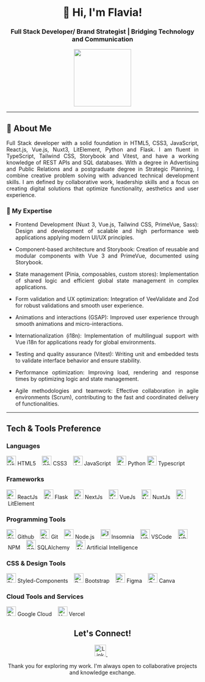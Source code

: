 <div align="center">
  
# 👋 Hi, I'm Flavia!

### Full Stack Developer/ Brand Strategist | Bridging Technology and Communication

</div>

<div align="center">
  <img src="https://breanda.netlify.app/images/hero-image.png" width="150px"/>
</div>

---

## 🚀 About Me
<div align="justify">

Full Stack developer with a solid foundation in HTML5, CSS3, JavaScript, React.js, Vue.js, Nuxt3, LitElement, Python and Flask. I am fluent in TypeScript, Tailwind CSS, Storybook and Vitest, and have a working knowledge of REST APIs and SQL databases. With a degree in Advertising and Public Relations and a postgraduate degree in Strategic Planning, I combine creative problem solving with advanced technical development skills. I am defined by collaborative work, leadership skills and a focus on creating digital solutions that optimize functionality, aesthetics and user experience.

</div>

  
### 💼 My Expertise
<div align="justify">

- Frontend Development (Nuxt 3, Vue.js, Tailwind CSS, PrimeVue, Sass): Design and development of scalable and high performance web applications applying modern UI/UX principles.

- Component-based architecture and Storybook: Creation of reusable and modular components with Vue 3 and PrimeVue, documented using Storybook.

- State management (Pinia, composables, custom stores): Implementation of shared logic and efficient global state management in complex applications.

- Form validation and UX optimization: Integration of VeeValidate and Zod for robust validations and smooth user experience.

- Animations and interactions (GSAP): Improved user experience through smooth animations and micro-interactions.

- Internationalization (i18n): Implementation of multilingual support with Vue i18n for applications ready for global environments.

- Testing and quality assurance (Vitest): Writing unit and embedded tests to validate interface behavior and ensure stability.

- Performance optimization: Improving load, rendering and response times by optimizing logic and state management.

- Agile methodologies and teamwork: Effective collaboration in agile environments (Scrum), contributing to the fast and coordinated delivery of functionalities.

</div>

---

## Tech & Tools Preference

### Languages
<p>
  <img src="https://cdn-icons-png.flaticon.com/512/732/732212.png" alt="HTML5" height="25px" />&nbsp;HTML5
  &nbsp;&nbsp;
  <img src="https://upload.wikimedia.org/wikipedia/commons/thumb/6/62/CSS3_logo.svg/800px-CSS3_logo.svg.png" alt="CSS3" height="25px" />&nbsp;CSS3
  &nbsp;&nbsp;
  <img src="https://static.vecteezy.com/system/resources/previews/027/127/463/non_2x/javascript-logo-javascript-icon-transparent-free-png.png" alt="JavaScript" height="25px" />&nbsp;JavaScript
  &nbsp;&nbsp;
  <img src="https://cdn3.iconfinder.com/data/icons/logos-and-brands-adobe/512/267_Python-512.png" alt="Python" height="25px" />&nbsp;Python
  <img src="[https://cdn3.iconfinder.com/data/icons/logos-and-brands-adobe/512/267_Python-512.png](https://upload.wikimedia.org/wikipedia/commons/thumb/4/4c/Typescript_logo_2020.svg/2048px-Typescript_logo_2020.svg.png)" alt="Typescript" height="25px" />&nbsp;Typescript
</p>

### Frameworks
<p>
  <img src="https://upload.wikimedia.org/wikipedia/commons/thumb/a/a7/React-icon.svg/1150px-React-icon.svg.png" alt="React" height="25px" />&nbsp;ReactJs
  &nbsp;&nbsp;
  <img src="https://static-00.iconduck.com/assets.00/flask-icon-1594x2048-84mjydzf.png" alt="Flask" height="25px" />&nbsp;Flask 
  &nbsp;&nbsp;
  <img src="https://www.datocms-assets.com/75941/1657707878-nextjs_logo.png" alt="NextJs" height="25px" />&nbsp;NextJs
  &nbsp;&nbsp;
  <img src="[https://www.datocms-assets.com/75941/1657707878-nextjs_logo.png](https://upload.wikimedia.org/wikipedia/commons/thumb/9/95/Vue.js_Logo_2.svg/1184px-Vue.js_Logo_2.svg.png)" alt="VueJs" height="25px" />&nbsp;VueJs
  &nbsp;&nbsp;
  <img src="[https://www.datocms-assets.com/75941/1657707878-nextjs_logo.png](https://nuxt.com/assets/design-kit/icon-green.svg)" alt="NuxtJs" height="25px" />&nbsp;NuxtJs
  &nbsp;&nbsp;
  <img src="[https://www.datocms-assets.com/75941/1657707878-nextjs_logo.png](https://cdn.worldvectorlogo.com/logos/lit-1.svg)" alt="LitElement" height="25px" />&nbsp;LitElement
  &nbsp;&nbsp;
</p>

### Programming Tools
<p>
  <img src="https://cdn-icons-png.flaticon.com/512/25/25231.png" alt="Github" height="25px" />&nbsp;Github
  &nbsp;&nbsp;
  <img src="https://git-scm.com/images/logos/downloads/Git-Icon-1788C.png" alt="Git" height="25px" />&nbsp;Git 
  &nbsp;&nbsp;
  <img src="https://cdn-icons-png.flaticon.com/512/5968/5968322.png" alt="" height="25px" />&nbsp;Node.js
  &nbsp;&nbsp;
  <img src="https://static-00.iconduck.com/assets.00/insomnia-icon-2048x2048-kz1gm1sv.png" alt="Insomnia" height="25px" />&nbsp;Insomnia 
  &nbsp;&nbsp;
  <img src="https://upload.wikimedia.org/wikipedia/commons/thumb/9/9a/Visual_Studio_Code_1.35_icon.svg/512px-Visual_Studio_Code_1.35_icon.svg.png" alt="VSCode" height="25px" />&nbsp;VSCode 
  &nbsp;&nbsp;
  <img src="https://cdn.iconscout.com/icon/free/png-256/free-npm-3-1175132.png" alt="NPM" height="25px" />&nbsp;NPM 
  &nbsp;&nbsp;
  <img src="https://upload.wikimedia.org/wikipedia/commons/thumb/d/d7/SQLAlchemy.svg/160px-SQLAlchemy.svg.png" alt="SQLAlchemy" height="25px" />&nbsp;SQLAlchemy
  &nbsp;&nbsp;
  <img src="https://consilium.technology/wp-content/themes/consilium/img/icon-machine-intelligence-white.png" alt="AI" height="25px" />&nbsp;Artificial Intelligence 
  &nbsp;&nbsp; 
</p>


### CSS & Design Tools
<p>
  <img src="https://miro.medium.com/v2/resize:fit:318/1*7jRD5QhgARucFKvRHFxpOg.png" alt="Styled-Components" height="25px" />&nbsp;Styled-Components
  &nbsp;&nbsp;
  <img src="https://uxwing.com/wp-content/themes/uxwing/download/brands-and-social-media/bootstrap-5-logo-icon.png" alt="Bootstrap" height="25px" />&nbsp;Bootstrap
  &nbsp;&nbsp;
  <img src="https://cdn-icons-png.flaticon.com/512/5968/5968705.png" alt="Figma" height="25px" />&nbsp;Figma
  &nbsp;&nbsp;
  <img src="https://upload.wikimedia.org/wikipedia/commons/thumb/0/08/Canva_icon_2021.svg/2048px-Canva_icon_2021.svg.png" alt="Canva" height="25px" />&nbsp;Canva
  &nbsp;&nbsp;
</p>


### Cloud Tools and Services
<p>
  <img src="https://static-00.iconduck.com/assets.00/google-cloud-icon-512x412-8rnz6wkz.png" alt="Google Cloud" height="25px" />&nbsp;Google Cloud
  &nbsp;&nbsp;
  <img src="https://static.wikia.nocookie.net/logopedia/images/a/a7/Vercel_favicon.svg/revision/latest?cb=20221026155821" alt="Vercel" height="25px" />&nbsp;Vercel 
  &nbsp;&nbsp;
</p>

<div align="center">
  
## Let's Connect!

<a href="https://www.linkedin.com/in/flavia-fernandezolivera/">
  <img src="https://cdn-icons-png.flaticon.com/256/174/174857.png" alt="LinkedIn" width="30px"/>
</a> &nbsp;&nbsp;

Thank you for exploring my work. I'm always open to collaborative projects and knowledge exchange.

</div>
